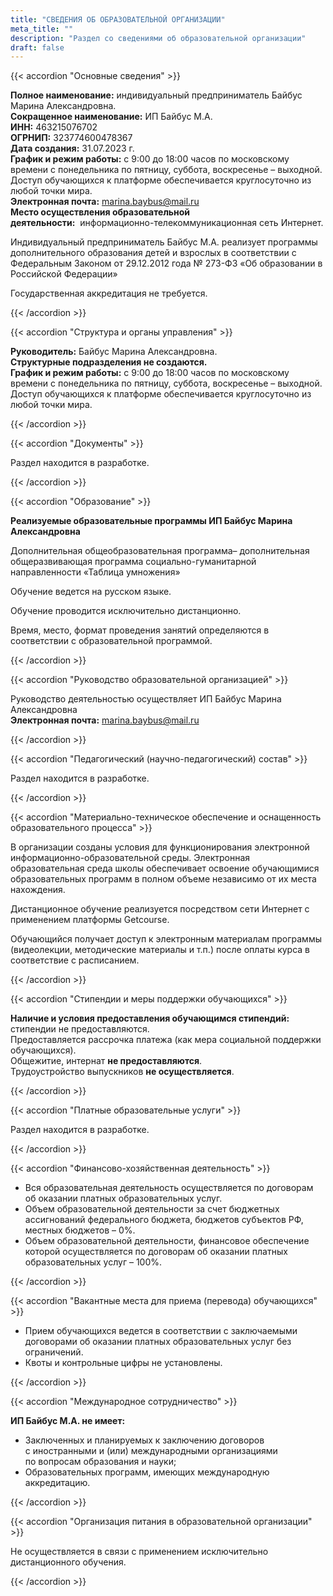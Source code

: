 ```yaml
---
title: "СВЕДЕНИЯ ОБ ОБРАЗОВАТЕЛЬНОЙ ОРГАНИЗАЦИИ"
meta_title: ""
description: "Раздел со сведениями об образовательной организации"
draft: false
---
```


{{< accordion "Основные сведения" >}}

**Полное наименование:** индивидуальный предприниматель Байбус Марина Александровна.  
**Сокращенное наименование:** ИП Байбус М.А.  
**ИНН:** 463215076702  
**ОГРНИП:** 323774600478367  
**Дата создания:** 31.07.2023 г.  
**График и режим работы:** с 9:00 до 18:00 часов по московскому времени с понедельника по пятницу, суббота, воскресенье – выходной. Доступ обучающихся к платформе обеспечивается круглосуточно из любой точки мира.  
**Электронная почта:** marina.baybus@mail.ru  
**Место осуществления образовательной деятельности:**  информационно-телекоммуникационная сеть Интернет.

Индивидуальный предприниматель Байбус М.А. реализует программы дополнительного образования детей и взрослых в соответствии с Федеральным Законом от 29.12.2012 года № 273-ФЗ «Об образовании в Российской Федерации»

Государственная аккредитация не требуется.

{{< /accordion >}}

{{< accordion "Структура и органы управления" >}}

**Руководитель:** Байбус Марина Александровна.  
**Структурные подразделения не создаются.**  
**График и режим работы:** с 9:00 до 18:00 часов по московскому времени с понедельника по пятницу, суббота, воскресенье – выходной. Доступ обучающихся к платформе обеспечивается круглосуточно из любой точки мира.

{{< /accordion >}}

{{< accordion "Документы" >}}

Раздел находится в разработке. 

{{< /accordion >}}

{{< accordion "Образование" >}}

**Реализуемые образовательные программы ИП Байбус Марина Александровна**

Дополнительная общеобразовательная программа– дополнительная общеразвивающая программа социально-гуманитарной направленности «Таблица умножения»

Обучение ведется на русском языке.

Обучение проводится исключительно дистанционно.

Время, место, формат проведения занятий определяются в соответствии с образовательной программой.

{{< /accordion >}}

{{< accordion "Руководство образовательной организацией" >}}

Руководство деятельностью осуществляет ИП Байбус Марина Александровна  
**Электронная почта:** marina.baybus@mail.ru  

{{< /accordion >}}

{{< accordion "Педагогический (научно-педагогический) состав" >}}

Раздел находится в разработке.

{{< /accordion >}}

{{< accordion "Материально-техническое обеспечение и оснащенность образовательного процесса" >}}

В организации созданы условия для функционирования электронной информационно-образовательной среды. Электронная образовательная среда школы обеспечивает освоение обучающимися образовательных программ в полном объеме независимо от их места нахождения.

Дистанционное обучение реализуется посредством сети Интернет с применением платформы Getcourse.

Обучающийся получает доступ к электронным материалам программы (видеолекции, методические материалы и т.п.) после оплаты курса в соответствие с расписанием.

{{< /accordion >}}

{{< accordion "Стипендии и меры поддержки обучающихся" >}}

**Наличие и условия предоставления обучающимся стипендий:** стипендии не предоставляются.  
Предоставляется рассрочка платежа (как мера социальной поддержки обучающихся).  
Общежитие, интернат **не предоставляются**.  
Трудоустройство выпускников **не осуществляется**.

{{< /accordion >}}

{{< accordion "Платные образовательные услуги" >}}

Раздел находится в разработке. 

{{< /accordion >}}

{{< accordion "Финансово-хозяйственная деятельность" >}}

- Вся образовательная деятельность осуществляется по договорам об оказании платных образовательных услуг.
- Объем образовательной деятельности за счет бюджетных ассигнований федерального бюджета, бюджетов субъектов РФ, местных бюджетов – 0%.
- Объем образовательной деятельности, финансовое обеспечение которой осуществляется по договорам об оказании платных образовательных услуг – 100%.

{{< /accordion >}}

{{< accordion "Вакантные места для приема (перевода) обучающихся" >}}

- Прием обучающихся ведется в соответствии с заключаемыми договорами об оказании платных образовательных услуг без ограничений.
- Квоты и контрольные цифры не установлены.

{{< /accordion >}}

{{< accordion "Международное сотрудничество" >}}

**ИП Байбус М.А. не имеет:**

- Заключенных и планируемых к заключению договоров с иностранными и (или) международными организациями по вопросам образования и науки;
- Образовательных программ, имеющих международную аккредитацию.

{{< /accordion >}}

{{< accordion "Организация питания в образовательной организации" >}}

Не осуществляется в связи с применением исключительно дистанционного обучения.

{{< /accordion >}}
